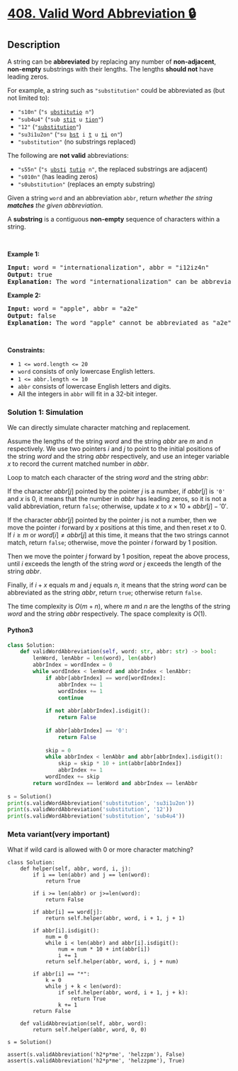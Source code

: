 # [408. Valid Word Abbreviation 🔒](https://leetcode.com/problems/valid-word-abbreviation)


## Description

<!-- description:start -->

<p>A string can be <strong>abbreviated</strong> by replacing any number of <strong>non-adjacent</strong>, <strong>non-empty</strong> substrings with their lengths. The lengths <strong>should not</strong> have leading zeros.</p>

<p>For example, a string such as <code>&quot;substitution&quot;</code> could be abbreviated as (but not limited to):</p>

<ul>
	<li><code>&quot;s10n&quot;</code> (<code>&quot;s <u>ubstitutio</u> n&quot;</code>)</li>
	<li><code>&quot;sub4u4&quot;</code> (<code>&quot;sub <u>stit</u> u <u>tion</u>&quot;</code>)</li>
	<li><code>&quot;12&quot;</code> (<code>&quot;<u>substitution</u>&quot;</code>)</li>
	<li><code>&quot;su3i1u2on&quot;</code> (<code>&quot;su <u>bst</u> i <u>t</u> u <u>ti</u> on&quot;</code>)</li>
	<li><code>&quot;substitution&quot;</code> (no substrings replaced)</li>
</ul>

<p>The following are <strong>not valid</strong> abbreviations:</p>

<ul>
	<li><code>&quot;s55n&quot;</code> (<code>&quot;s <u>ubsti</u> <u>tutio</u> n&quot;</code>, the replaced substrings are adjacent)</li>
	<li><code>&quot;s010n&quot;</code> (has leading zeros)</li>
	<li><code>&quot;s0ubstitution&quot;</code> (replaces an empty substring)</li>
</ul>

<p>Given a string <code>word</code> and an abbreviation <code>abbr</code>, return <em>whether the string <strong>matches</strong> the given abbreviation</em>.</p>

<p>A <strong>substring</strong> is a contiguous <strong>non-empty</strong> sequence of characters within a string.</p>

<p>&nbsp;</p>
<p><strong class="example">Example 1:</strong></p>

<pre>
<strong>Input:</strong> word = &quot;internationalization&quot;, abbr = &quot;i12iz4n&quot;
<strong>Output:</strong> true
<strong>Explanation:</strong> The word &quot;internationalization&quot; can be abbreviated as &quot;i12iz4n&quot; (&quot;i <u>nternational</u> iz <u>atio</u> n&quot;).
</pre>

<p><strong class="example">Example 2:</strong></p>

<pre>
<strong>Input:</strong> word = &quot;apple&quot;, abbr = &quot;a2e&quot;
<strong>Output:</strong> false
<strong>Explanation:</strong> The word &quot;apple&quot; cannot be abbreviated as &quot;a2e&quot;.
</pre>

<p>&nbsp;</p>
<p><strong>Constraints:</strong></p>

<ul>
	<li><code>1 &lt;= word.length &lt;= 20</code></li>
	<li><code>word</code> consists of only lowercase English letters.</li>
	<li><code>1 &lt;= abbr.length &lt;= 10</code></li>
	<li><code>abbr</code> consists of lowercase English letters and digits.</li>
	<li>All the integers in <code>abbr</code> will fit in a 32-bit integer.</li>
</ul>

### Solution 1: Simulation

We can directly simulate character matching and replacement.

Assume the lengths of the string $word$ and the string $abbr$ are $m$ and $n$ respectively. We use two pointers $i$ and $j$ to point to the initial positions of the string $word$ and the string $abbr$ respectively, and use an integer variable $x$ to record the current matched number in $abbr$.

Loop to match each character of the string $word$ and the string $abbr$:

If the character $abbr[j]$ pointed by the pointer $j$ is a number, if $abbr[j]$ is `'0'` and $x$ is $0$, it means that the number in $abbr$ has leading zeros, so it is not a valid abbreviation, return `false`; otherwise, update $x$ to $x \times 10 + abbr[j] - '0'$.

If the character $abbr[j]$ pointed by the pointer $j$ is not a number, then we move the pointer $i$ forward by $x$ positions at this time, and then reset $x$ to $0$. If $i \geq m$ or $word[i] \neq abbr[j]$ at this time, it means that the two strings cannot match, return `false`; otherwise, move the pointer $i$ forward by $1$ position.

Then we move the pointer $j$ forward by $1$ position, repeat the above process, until $i$ exceeds the length of the string $word$ or $j$ exceeds the length of the string $abbr$.

Finally, if $i + x$ equals $m$ and $j$ equals $n$, it means that the string $word$ can be abbreviated as the string $abbr$, return `true`; otherwise return `false`.

The time complexity is $O(m + n)$, where $m$ and $n$ are the lengths of the string $word$ and the string $abbr$ respectively. The space complexity is $O(1)$.

<!-- tabs:start -->

#### Python3

```python
class Solution:        
    def validWordAbbreviation(self, word: str, abbr: str) -> bool:
        lenWord, lenAbbr = len(word), len(abbr)
        abbrIndex = wordIndex = 0
        while wordIndex < lenWord and abbrIndex < lenAbbr:
            if abbr[abbrIndex] == word[wordIndex]:
                abbrIndex += 1
                wordIndex += 1
                continue
            
            if not abbr[abbrIndex].isdigit():
                return False
            
            if abbr[abbrIndex] == '0':
                return False
            
            skip = 0
            while abbrIndex < lenAbbr and abbr[abbrIndex].isdigit():
                skip = skip * 10 + int(abbr[abbrIndex])
                abbrIndex += 1
            wordIndex += skip
        return wordIndex == lenWord and abbrIndex == lenAbbr
    
s = Solution()
print(s.validWordAbbreviation('substitution', 'su3i1u2on'))
print(s.validWordAbbreviation('substitution', '12'))
print(s.validWordAbbreviation('substitution', 'sub4u4'))
```

### Meta variant(very important)
What if wild card is allowed with 0 or more character matching?

```python3
class Solution:
    def helper(self, abbr, word, i, j):
        if i == len(abbr) and j == len(word):
            return True
        
        if i >= len(abbr) or j>=len(word):
            return False

        if abbr[i] == word[j]:
            return self.helper(abbr, word, i + 1, j + 1)
        
        if abbr[i].isdigit():
            num = 0
            while i < len(abbr) and abbr[i].isdigit():
                num = num * 10 + int(abbr[i])
                i += 1
            return self.helper(abbr, word, i, j + num)
        
        if abbr[i] == "*":
            k = 0
            while j + k < len(word):
                if self.helper(abbr, word, i + 1, j + k):
                    return True
                k += 1
        return False

    def validAbbreviation(self, abbr, word):
        return self.helper(abbr, word, 0, 0)
    
s = Solution()

assert(s.validAbbreviation('h2*p*me', 'helzzpm'), False)
assert(s.validAbbreviation('h2*p*me', 'helzzpme'), True)
```
